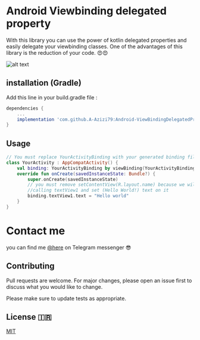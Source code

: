 # Android Viewbinding delegated property 

With this library you can use the power of kotlin delegated properties and easily delegate your viewbinding classes.
One of the advantages of this library is the reduction of your code. 😍😍

![alt text](https://uupload.ir/files/89dr_1_mbgf3jidykv-5_b_dsnr8g_(1).png)
## installation (Gradle)

Add this line in your build.gradle file :

```gradle
dependencies {
    ...
    implementation 'com.github.A-Azizi79:Android-ViewBindingDelegatedProperty-kotlin:0.1.0'
}
```

## Usage

```kotlin
// You must replace YourActivityBinding with your generated binding file name like ActivityMainBinding or ...
class YourActivity : AppCompatActivity() {
    val binding: YourActivityBinding by viewBinding(YourActivityBinding::inflate)
    override fun onCreate(savedInstanceState: Bundle?) {
        super.onCreate(savedInstanceState)
        // you must remove setContentView(R.layout.name) because we will do that for you! Awsome right?
        //calling textView1 and set (Hello World!) text on it
        binding.textView1.text = "Hello world"
    }
}
```
# Contact me 
you can find me [@here](https://t.me/Ali_AZ1379) on Telegram messenger 😎
## Contributing
Pull requests are welcome. For major changes, please open an issue first to discuss what you would like to change.

Please make sure to update tests as appropriate.

## License 🇮🇷
[MIT](https://choosealicense.com/licenses/mit/)
